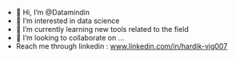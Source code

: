 - 👋 Hi, I’m @Datamindin
- 👀 I’m interested in data science
- 🌱 I’m currently learning new tools related to the field
- 💞️ I’m looking to collaborate on ...
- Reach me through linkedin : www.linkedin.com/in/hardik-vig007

<!---
Datamindin/Datamindin is a ✨ special ✨ repository because its `README.md` (this file) appears on your GitHub profile.
You can click the Preview link to take a look at your changes.
--->

